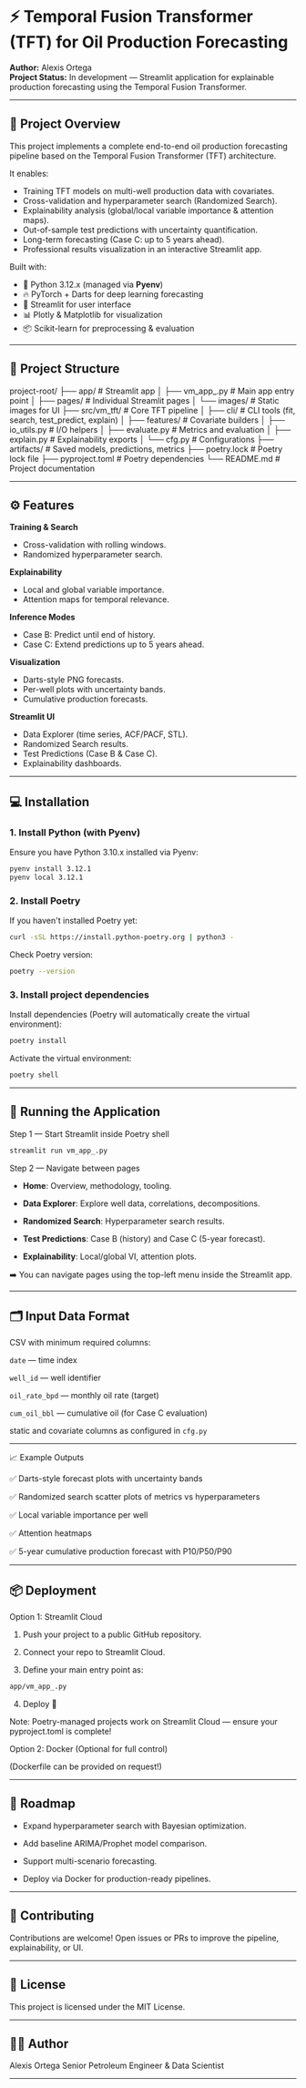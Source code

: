 # ⚡ Temporal Fusion Transformer (TFT) for Oil Production Forecasting

**Author:** Alexis Ortega  
**Project Status:** In development — Streamlit application for explainable production forecasting using the Temporal Fusion Transformer.

---

## 🚀 Project Overview

This project implements a complete end-to-end oil production forecasting pipeline based on the Temporal Fusion Transformer (TFT) architecture.

It enables:

- Training TFT models on multi-well production data with covariates.
- Cross-validation and hyperparameter search (Randomized Search).
- Explainability analysis (global/local variable importance & attention maps).
- Out-of-sample test predictions with uncertainty quantification.
- Long-term forecasting (Case C: up to 5 years ahead).
- Professional results visualization in an interactive Streamlit app.

Built with:

- 🐍 Python 3.12.x (managed via **Pyenv**)
- 🔥 PyTorch + Darts for deep learning forecasting
- 🚀 Streamlit for user interface
- 📊 Plotly & Matplotlib for visualization
- 📦 Scikit-learn for preprocessing & evaluation

---

## 🧩 Project Structure

project-root/
├── app/                          # Streamlit app
│   ├── vm_app_.py                # Main app entry point
│   ├── pages/                    # Individual Streamlit pages
│   └── images/                   # Static images for UI
├── src/vm_tft/                   # Core TFT pipeline
│   ├── cli/                      # CLI tools (fit, search, test_predict, explain)
│   ├── features/                 # Covariate builders
│   ├── io_utils.py               # I/O helpers
│   ├── evaluate.py               # Metrics and evaluation
│   ├── explain.py                # Explainability exports
│   └── cfg.py                    # Configurations
├── artifacts/                    # Saved models, predictions, metrics
├── poetry.lock                   # Poetry lock file
├── pyproject.toml                # Poetry dependencies
└── README.md                     # Project documentation

---

## ⚙️ Features  

**Training & Search** 
- Cross-validation with rolling windows.
- Randomized hyperparameter search.

**Explainability** 
- Local and global variable importance.
- Attention maps for temporal relevance.

**Inference Modes** 
- Case B: Predict until end of history.
- Case C: Extend predictions up to 5 years ahead.

**Visualization** 
- Darts-style PNG forecasts.
- Per-well plots with uncertainty bands.
- Cumulative production forecasts.

**Streamlit UI** 
- Data Explorer (time series, ACF/PACF, STL).
- Randomized Search results.
- Test Predictions (Case B & Case C).
- Explainability dashboards.

---

## 💻 Installation

### 1. Install Python (with Pyenv)

Ensure you have Python 3.10.x installed via Pyenv:

```bash
pyenv install 3.12.1
pyenv local 3.12.1
```

### 2. Install Poetry

If you haven't installed Poetry yet:

```bash
curl -sSL https://install.python-poetry.org | python3 -
```

Check Poetry version:

```bash
poetry --version
```

### 3. Install project dependencies

Install dependencies (Poetry will automatically create the virtual environment):

```bash
poetry install
```

Activate the virtual environment:

```bash
poetry shell
```

---

## 🚀 Running the Application

Step 1 — Start Streamlit inside Poetry shell

```bash
streamlit run vm_app_.py
```

Step 2 — Navigate between pages

- **Home**: Overview, methodology, tooling.

- **Data Explorer**: Explore well data, correlations, decompositions.

- **Randomized Search**: Hyperparameter search results.

- **Test Predictions**: Case B (history) and Case C (5-year forecast).

- **Explainability**: Local/global VI, attention plots.

➡️ You can navigate pages using the top-left menu inside the Streamlit app.

---

## 🗂️ Input Data Format

CSV with minimum required columns:

`date` — time index

`well_id` — well identifier

`oil_rate_bpd` — monthly oil rate (target)

`cum_oil_bbl` — cumulative oil (for Case C evaluation)

static and covariate columns as configured in `cfg.py`

---

📈 Example Outputs

✅ Darts-style forecast plots with uncertainty bands

✅ Randomized search scatter plots of metrics vs hyperparameters

✅ Local variable importance per well

✅ Attention heatmaps

✅ 5-year cumulative production forecast with P10/P50/P90

---

## 📦 Deployment

Option 1: Streamlit Cloud

1. Push your project to a public GitHub repository.

2. Connect your repo to Streamlit Cloud.

3. Define your main entry point as:

```bash
app/vm_app_.py
```

4. Deploy 🚀

Note: Poetry-managed projects work on Streamlit Cloud — ensure your pyproject.toml is complete!

Option 2: Docker (Optional for full control)

(Dockerfile can be provided on request!)

---

## 🧭 Roadmap

- Expand hyperparameter search with Bayesian optimization.

- Add baseline ARIMA/Prophet model comparison.

- Support multi-scenario forecasting.

- Deploy via Docker for production-ready pipelines.

---

## 🤝 Contributing

Contributions are welcome!
Open issues or PRs to improve the pipeline, explainability, or UI.

---

## 📄 License

This project is licensed under the MIT License.

---

## 👩‍💻 Author

Alexis Ortega
Senior Petroleum Engineer & Data Scientist

---